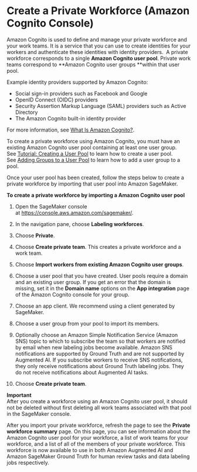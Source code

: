 # Create a Private Workforce \(Amazon Cognito Console\)<a name="sms-workforce-create-private-cognito"></a>

 Amazon Cognito is used to define and manage your private workforce and your work teams\. It is a service that you can use to create identities for your workers and authenticate these identities with identity providers\.  A private workforce corresponds to a single **Amazon Cognito user pool**\. Private work teams correspond to **Amazon Cognito user groups **within that user pool\.  

 Example identity providers supported by Amazon Cognito: 
+ Social sign\-in providers such as Facebook and Google 
+ OpenID Connect \(OIDC\) providers 
+ Security Assertion Markup Language \(SAML\) providers such as Active Directory 
+ The Amazon Cognito built\-in identity provider 

 For more information, see [What Is Amazon Cognito?](https://docs.aws.amazon.com/cognito/latest/developerguide/what-is-amazon-cognito.html)\.

To create a private workforce using Amazon Cognito, you must have an existing Amazon Cognito user pool containing at least one user group\. See [Tutorial: Creating a User Pool](https://docs.aws.amazon.com/cognito/latest/developerguide/tutorial-create-user-pool.html) to learn how to create a user pool\. See [Adding Groups to a User Pool](https://docs.aws.amazon.com/cognito/latest/developerguide/cognito-user-pools-user-groups.html) to learn how to add a user group to a pool\. 

Once your user pool has been created, follow the steps below to create a private workforce by importing that user pool into Amazon SageMaker\.

**To create a private workforce by importing a Amazon Cognito user pool**

1. Open the SageMaker console at [https://console\.aws\.amazon\.com/sagemaker/](https://console.aws.amazon.com/sagemaker/)\. 

1. In the navigation pane, choose **Labeling workforces**\. 

1. Choose **Private**\.

1. Choose **Create private team**\. This creates a private workforce and a work team\. 

1. Choose **Import workers from existing Amazon Cognito user groups**\. 

1. Choose a user pool that you have created\. User pools require a domain and an existing user group\. If you get an error that the domain is missing, set it in the **Domain name** options on the **App integration** page of the Amazon Cognito console for your group\.

1. Choose an app client\. We recommend using a client generated by SageMaker\. 

1. Choose a user group from your pool to import its members\. 

1. Optionally choose an Amazon Simple Notification Service \(Amazon SNS\) topic to which to subscribe the team so that workers are notified by email when new labeling jobs become available\. Amazon SNS notifications are supported by Ground Truth and are not supported by Augmented AI\. If you subscribe workers to receive SNS notifications, they only receive notifications about Ground Truth labeling jobs\. They do not receive notifications about Augmented AI tasks\. 

1. Choose **Create private team**\. 

**Important**  
After you create a workforce using an Amazon Cognito user pool, it should not be deleted without first deleting all work teams associated with that pool in the SageMaker console\.  

 After you import your private workforce, refresh the page to see the **Private workforce summary** page\. On this page, you can see information about the Amazon Cognito user pool for your workforce, a list of work teams for your workforce, and a list of all of the members of your private workforce\. This workforce is now available to use in both Amazon Augmented AI and Amazon SageMaker Ground Truth for human review tasks and data labeling jobs respectively\. 